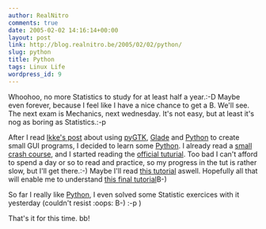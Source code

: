 ```yaml
---
author: RealNitro
comments: true
date: 2005-02-02 14:16:14+00:00
layout: post
link: http://blog.realnitro.be/2005/02/02/python/
slug: python
title: Python
tags: Linux Life
wordpress_id: 9
---
```


Whoohoo, no more Statistics to study for at least half a year.:-D Maybe even forever, because I feel like I have a nice chance to get a B. We'll see. The next exam is Mechanics, next wednesday. It's not easy, but at least it's nog as boring as Statistics.:-p

After I read [Ikke's post](http://blog.eikke.com/index.php/ikke/2005/01/30/python_for_dummies_and_update) about using [pyGTK](http://www.pygtk.org/), [Glade](http://glade.gnome.org/) and [Python](http://www.python.org/) to create small GUI programs, I decided to learn some [Python](http://www.python.org/). I already read a [small crash course](http://www.hetland.org/python/instant-hacking.php), and I started reading the [official tuturial](http://docs.python.org/tut/tut.html). Too bad I can't afford to spend a day or so to read and practice, so my progress in the tut is rather slow, but I'll get there.:-) Maybe I'll read [this tutorial](http://www.diveintopython.org/) aswell. Hopefully all that will enable me to understand [this final tutorial](http://primates.ximian.com/~sandino/python-glade/#preamble)B-)

So far I really like [Python](http://www.python.org/), I even solved some Statistic exercices with it yesterday (couldn't resist :oops: B-) :-p )

That's it for this time. bb!
